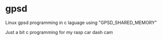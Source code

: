 # gpsd
Linux gpsd programming in c laguage using "GPSD_SHARED_MEMORY"


Just a bit c programming for my rasp car dash cam
